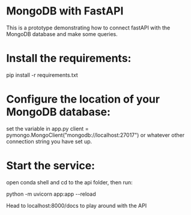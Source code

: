 # MongoDB with FastAPI

This is a prototype demonstrating how to connect fastAPI with the MongoDB database and make some queries.


# Install the requirements:
pip install -r requirements.txt

# Configure the location of your MongoDB database:
set the variable in app.py client = pymongo.MongoClient("mongodb://localhost:27017") or whatever other connection string you have set up.

# Start the service:

open conda shell and cd to the api folder, then run:

python -m uvicorn app:app --reload

Head to localhost:8000/docs to play around with the API 
